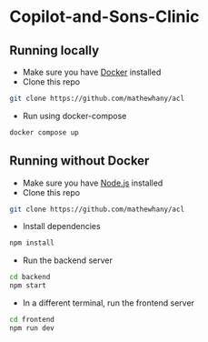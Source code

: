 # Copilot-and-Sons-Clinic
## Running locally

- Make sure you have [Docker](https://www.docker.com/) installed
- Clone this repo

```bash
git clone https://github.com/mathewhany/acl
```

- Run using docker-compose

```bash
docker compose up
```

## Running without Docker

- Make sure you have [Node.js](https://nodejs.org/en/) installed
- Clone this repo

```bash
git clone https://github.com/mathewhany/acl
```

- Install dependencies

```bash
npm install
```

- Run the backend server

```bash
cd backend
npm start
```

- In a different terminal, run the frontend server

```bash
cd frontend
npm run dev
```
